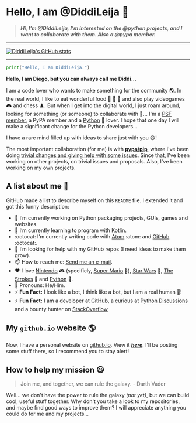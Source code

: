 # Hello, I am @DiddiLeija :wave:

>**_Hi, I'm @DiddiLeija, I'm interested on the @python projects, and I want to collaborate with them. Also a @pypa member._**

****

[![DiddiLeija's GitHub stats](https://github-readme-stats.vercel.app/api?username=DiddiLeija&theme=merko)](https://github.com/anuraghazra/github-readme-stats)

****

```python
print("Hello, I am DiddiLeija.")
```

**Hello, I am Diego, but you can always call me Diddi...**

I am a code lover who wants to make something for the community :earth_americas:. In the real world, I like to eat wonderful food :pizza:
:cut_of_meat: :taco: and also play videogames :video_game: and chess :chess_pawn:.
But when I get into the digital world, I just roam around, looking for something (or someone) to collaborate with :thinking:... I'm a 
[PSF member](http://python.org/users/DiddiLeija), a PyPA member and a [Python](http://python.org) :snake: lover. I hope that one day I will
make a significant change for the Python developers...

I have a rare mind filled up with ideas to share just with you :smile:!

<!---------------------------
The PyPA gave me my first opportunity. Thanks!

https://github.com/pypa/pip/blob/a974526a0a07746fb1fbe07a764eb067e164a0c7/AUTHORS.txt#L190
---------------------------->

The most important collaboration (for me) is with **[pypa/pip](https://github.com/pypa/pip)**, where I've been doing
[trivial changes and giving help with some issues](https://github.com/pypa/pip/issues?q=author%3ADiddiLeija). Since that, I've been
working on other projects, on trivial issues and proposals. Also, I've been working on my own projects.

## A list about me :memo:

GitHub made a list to describe myself on this `README` file. I extended it and got this funny description:

- :telescope: I’m currently working on Python packaging projects, GUIs, games and websites.
- :seedling: I’m currently learning to program with Kotlin.
- :octocat: I’m currently writing code with [Atom](http://atom.io) :atom: and [GitHub](http://github.com) :octocat:.
- :thinking: I’m looking for help with my GitHub repos \(I need ideas to make them grow\).
- :mailbox: How to reach me: [Send me an e-mail](mailto:dr01191115@gmail.com).
- :heart: I love [Nintendo](http://nintendo.com) :video_game: \(specificly, [Super Mario](http://mario.nintendo.com) :mushroom:\), [Star Wars](https://starwars.com) :movie_camera:, [The Strokes](https://en.wikipedia.org/wiki/The_Strokes) :guitar: and [Python](http://python.org) :snake:.
- :man: Pronouns: He/Him.
- :zap: **Fun Fact:** I look like a bot, I think like a bot, but I am a real human :man:!
- :zap: **Fun Fact:** I am a developer at [GitHub](https://github.com), a curious at [Python Discussions](https://discuss.python.org) and a bounty hunter on [StackOverflow](http://stackoverflow.com)

## My `github.io` website :earth_americas:

Now, I have a personal website on [github.io](http://github.io). View it _**[here](http://DiddiLeija.github.io)**_. I'll be posting some stuff there, so I recommend you to
stay alert!

## How to help my mission :smiley:

> Join me, and together, we can rule the galaxy.
> \- Darth Vader

Well... we don't have the power to rule the galaxy _(not yet)_, but we can build cool, useful stuff together. Why don't you take a look to my
repositories, and maybe find good ways to improve them? I will appreciate anything you could do for me and my projects...

<!---
DiddiLeija/DiddiLeija is a ✨ special ✨ repository because its `README.md` (this file) appears on your GitHub profile.
You can click the Preview link to take a look at your changes.
--->
